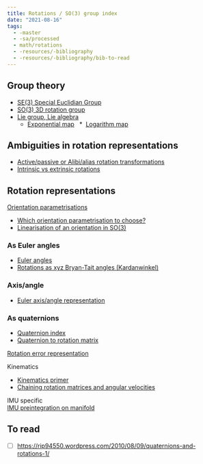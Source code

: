 ```yaml
---
title: Rotations / SO(3) group index
date: "2021-08-16"
tags:
  - -master
  - -sa/processed
  - math/rotations
  - -resources/-bibliography
  - -resources/-bibliography/bib-to-read
---
```


## Group theory
* [SE(3) Special Euclidian Group](se(3)-special-euclidian-group.md)
* [SO(3) 3D rotation group](so(3)-3d-rotation-group.md)
* [Lie group, Lie algebra](lie-group,-lie-algebra.md)
	*   [Exponential map](exponential-map.md)
    *   [Logarithm map](logarithm-map.md)

## Ambiguities in rotation representations
* [Active/passive or Alibi/alias rotation transformations](active_passive-or-alibi_alias-rotation-transformations.md)
* [Intrinsic vs extrinsic rotations](studienarbeit/intrinsic-vs-extrinsic-rotations.md)

## Rotation representations  
[Orientation parametrisations](orientation-parametrisations)
* [Which orientation parametrisation to choose?](permanent/20.4-which-orientation-parametrisation-to-choose.md)  
*  [Linearisation of an orientation in SO(3)](linearisation-of-an-orientation-in-so(3).md)    

### As Euler angles
* [Euler angles](euler-angles.md)
* [Rotations as xyz Bryan-Tait angles (Kardanwinkel)](rotations-as-xyz-bryan-tait-angles-(kardanwinkel).md)

###  **Axis/angle**
*   [Euler axis/angle representation](euler-axis_angle-representation.md)

### **As quaternions**
*   [Quaternion index](quaternion-index.md)
*   [Quaternion to rotation matrix](quaternion-to-rotation-matrix.md)

[Rotation error representation](rotation-error-representation.md)

Kinematics
* [Kinematics primer](kinematics-primer.md)
* [Chaining rotation matrices and angular velocities](chaining-rotation-matrices-and-angular-velocities.md)

IMU specific  
[IMU preintegration on manifold](imu-preintegration-on-manifold.md)

## To read
* [ ] https://rip94550.wordpress.com/2010/08/09/quaternions-and-rotations-1/
